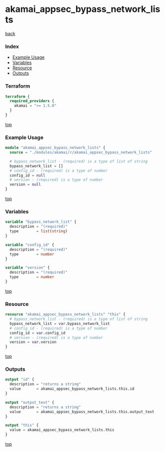 # akamai_appsec_bypass_network_lists

[back](../akamai.md)

### Index

- [Example Usage](#example-usage)
- [Variables](#variables)
- [Resource](#resource)
- [Outputs](#outputs)

### Terraform

```terraform
terraform {
  required_providers {
    akamai = ">= 1.5.0"
  }
}
```

[top](#index)

### Example Usage

```terraform
module "akamai_appsec_bypass_network_lists" {
  source = "./modules/akamai/r/akamai_appsec_bypass_network_lists"

  # bypass_network_list - (required) is a type of list of string
  bypass_network_list = []
  # config_id - (required) is a type of number
  config_id = null
  # version - (required) is a type of number
  version = null
}
```

[top](#index)

### Variables

```terraform
variable "bypass_network_list" {
  description = "(required)"
  type        = list(string)
}

variable "config_id" {
  description = "(required)"
  type        = number
}

variable "version" {
  description = "(required)"
  type        = number
}
```

[top](#index)

### Resource

```terraform
resource "akamai_appsec_bypass_network_lists" "this" {
  # bypass_network_list - (required) is a type of list of string
  bypass_network_list = var.bypass_network_list
  # config_id - (required) is a type of number
  config_id = var.config_id
  # version - (required) is a type of number
  version = var.version
}
```

[top](#index)

### Outputs

```terraform
output "id" {
  description = "returns a string"
  value       = akamai_appsec_bypass_network_lists.this.id
}

output "output_text" {
  description = "returns a string"
  value       = akamai_appsec_bypass_network_lists.this.output_text
}

output "this" {
  value = akamai_appsec_bypass_network_lists.this
}
```

[top](#index)